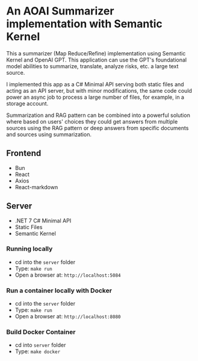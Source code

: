 # An AOAI Summarizer implementation with Semantic Kernel

This a summarizer (Map Reduce/Refine) implementation using Semantic Kernel and OpenAI GPT. This application can use the GPT's foundational model abilities to summarize, translate, analyze risks, etc. a large text source.

I implemented this app as a C# Minimal API serving both static files and acting as an API server, but with minor modifications, the same code could power an async job to process a large number of files, for example, in a storage account.

Summarization and RAG pattern can be combined into a powerful solution where based on users' choices they could get answers from multiple sources using the RAG pattern or deep answers from specific documents and sources using summarization.

## Frontend

- Bun
- React
- Axios
- React-markdown

## Server

- .NET 7 C# Minimal API
- Static Files
- Semantic Kernel

### Running locally

- cd into the `server` folder
- Type: `make run`
- Open a browser at: `http://localhost:5084`

### Run a container locally with Docker

- cd into the `server` folder
- Type: `make run`
- Open a browser at: `http://localhost:8080`

### Build Docker Container

- cd into `server` folder
- Type: `make docker`
